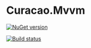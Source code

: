 Curacao.Mvvm
============

[![NuGet version](https://badge.fury.io/nu/curacao.mvvm.svg)](http://badge.fury.io/nu/curacao.mvvm)

[![Build status](https://ci.appveyor.com/api/projects/status/mro8s8ongggue0p7?svg=true)](https://ci.appveyor.com/project/asizikov/curacao-mvvm)

